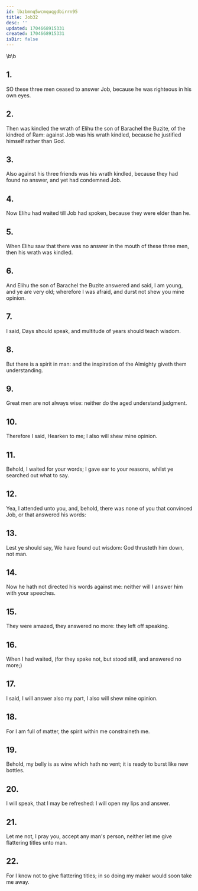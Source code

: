 ```yaml
---
id: lbzbmnq5wcmquqgdbirrn95
title: Job32
desc: ''
updated: 1704668915331
created: 1704668915331
isDir: false
---
```

\b\b
## 1.
SO these three men ceased to answer Job, because he was righteous in his own eyes.
## 2.
Then was kindled the wrath of Elihu the son of Barachel the Buzite, of the kindred of Ram: against Job was his wrath kindled, because he justified himself rather than God.
## 3.
Also against his three friends was his wrath kindled, because they had found no answer, and yet had condemned Job.
## 4.
Now Elihu had waited till Job had spoken, because they were elder than he.
## 5.
When Elihu saw that there was no answer in the mouth of these three men, then his wrath was kindled.
## 6.
And Elihu the son of Barachel the Buzite answered and said, I am young, and ye are very old; wherefore I was afraid, and durst not shew you mine opinion.
## 7.
I said, Days should speak, and multitude of years should teach wisdom.
## 8.
But there is a spirit in man: and the inspiration of the Almighty giveth them understanding.
## 9.
Great men are not always wise: neither do the aged understand judgment.
## 10.
Therefore I said, Hearken to me; I also will shew mine opinion.
## 11.
Behold, I waited for your words; I gave ear to your reasons, whilst ye searched out what to say.
## 12.
Yea, I attended unto you, and, behold, there was none of you that convinced Job, or that answered his words:
## 13.
Lest ye should say, We have found out wisdom: God thrusteth him down, not man.
## 14.
Now he hath not directed his words against me: neither will I answer him with your speeches.
## 15.
They were amazed, they answered no more: they left off speaking.
## 16.
When I had waited, (for they spake not, but stood still, and answered no more;)
## 17.
I said, I will answer also my part, I also will shew mine opinion.
## 18.
For I am full of matter, the spirit within me constraineth me.
## 19.
Behold, my belly is as wine which hath no vent; it is ready to burst like new bottles.
## 20.
I will speak, that I may be refreshed: I will open my lips and answer.
## 21.
Let me not, I pray you, accept any man's person, neither let me give flattering titles unto man.
## 22.
For I know not to give flattering titles; in so doing my maker would soon take me away.
